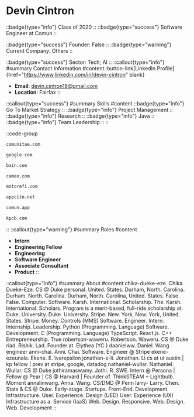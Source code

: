 # Devin Cintron
::badge{type="info"}
Class of 2020
::
::badge{type="success"}
Software Engineer at Comun
::

::badge{type="success"}
Founder: False
::
::badge{type="warning"}
Current Company: Others
::

::badge{type="success"}
Sector: Tech; AI
::
::callout{type="info"}
#summary
Contact Information
#content
:button-link[LinkedIn Profile]{href="https://www.linkedin.com/in/devin-cintron" blank}
- **Email**: devin.cintron18@gmail.com
- **Location**: Fairfax
::

::callout{type="success"}
#summary
Skills
#content
::badge{type="info"}
Go To Market Strategy
::
::badge{type="info"}
Project Management
::
::badge{type="info"}
Research
::
::badge{type="info"}
Java
::
::badge{type="info"}
Team Leadership
::
::

::code-group
```bash [Comunitae]
comunitae.com
```
```bash [Google]
google.com
```
```bash [Bain & Company]
bain.com
```
```bash [Cameo]
cameo.com
```
```bash [MotoRefi]
motorefi.com
```
```bash [Stealth Mode Startup Company]
appcito.net
```
```bash [Comun]
comun.app
```
```bash [Kleiner Perkins Caufield & Byers]
kpcb.com
```
::
::callout{type="warning"}
#summary
Roles
#content
- **Intern**
- **Engineering Fellow**
- **Engineering**
- **Software Engineer**
- **Associate Consultant**
- **Product**
::

::callout{type="info"}
#summary
About
#content
chika-dueke-eze. Chika. Dueke-Eze. CS @ Duke personal. United. States. Durham, North. Carolina. Durham. North. Carolina. Durham, North. Carolina, United. States. False. False. Computer. Software. Karsh. International. Scholarship. The. Karsh. International. Scholars. Program is a merit-based, full-ride scholarship at. Duke. University. Duke. University. Stripe. New. York, New. York, United. States. Stripe. Money. Controls (MMS) Software. Engineer. Intern. Internship. Leadership. Python (Programming. Language) Software. Development. C (Programming. Language) TypeScript. React.js. C++ Entrepreneurship. True robertson-waweru. Robertson. Waweru. CS @ Duke rlad. Rishik. Lad. Founder at. Elythea (YC ) daanielww. Daniel. Wang engineer anni-chai. Anni. Chai. Software. Engineer @ Stripe ekene-ezeunala. Ekene. E. \varepsilon jonathan-s-li. Jonathan. Li cs at ut austin | kp fellow | prev at stripe, google, datadog nathaniel-wullar. Nathaniel. Wullar. CS @ Duke jothiramaswamy. Jothi. R. SWE. Intern @ Persona | Fellow @ Pear | CS @ Harvard | Founder of. ThinkSTEAM + Lightbulb. Moment annalinwang. Anna. Wang. CS/DMD @ Penn larry- Larry. Chen. Stats & CS @ Duke. Early-stage. Startups. Front-End. Development. Infrastructure. User. Experience. Design (UED) User. Experience (UX) Infrastructure as a. Service (IaaS) Web. Design. Responsive. Web. Design. Web. Development
::
